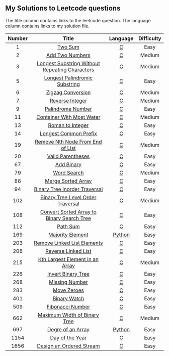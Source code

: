 ## My Solutions to Leetcode questions

The title column contains links to the leetcode question.
The language column contains links to my solution file.


| Number | Title | Language | Difficulty |
| :----: | :---: | :------: | :--------: |
| 1 | [Two Sum](https://leetcode.com/problems/two-sum/) | [C](algorithms/two_sum.c) | Easy |
| 2 | [Add Two Numbers](https://leetcode.com/problems/add-two-numbers/) | [C](algorithms/add_two_numbers.c) | Medium |
| 3 | [Longest Substring Without Repeating Characters](https://leetcode.com/problems/longest-substring-without-repeating-characters/) | [C](algorithms/longest_substring_without_repeating_characters.c) | Medium |
| 5 | [Longest Palindromic Substring](https://leetcode.com/problems/longest-palindromic-substring/) | [C](algorithms/longest_palindromic_substring.c) | Easy |
| 6 | [Zigzag Conversion](https://leetcode.com/problems/zigzag-conversion/) | [C](algorithms/zigzag_conversion.c) | Medium |
| 7 | [Reverse Integer](https://leetcode.com/problems/reverse-integer/) | [C](algorithms/reverse_integer.c) | Medium |
| 9 | [Palindrome Number](https://leetcode.com/problems/palindrome-number/) | [C](algorithms/palindrome_number.c) | Easy |
| 11 | [Container With Most Water](https://leetcode.com/problems/container-with-most-water/) | [C](algorithms/container_with_most_water.c) | Medium |
| 13 | [Roman to Integer](https://leetcode.com/problems/roman-to-integer/) | [C](algorithms/roman_to_integer.c) | Easy |
| 14 | [Longest Common Prefix](https://leetcode.com/problems/longest-common-prefix/) | [C](algorithms/longest_common_prefix.c) | Easy |
| 19 | [Remove Nth Node From End of List](https://leetcode.com/problems/remove-nth-node-from-end-of-list/) | [C](algorithms/remove_nth_node_from_end_of_list.c) | Medium |
| 20 | [Valid Parentheses](https://leetcode.com/problems/valid-parentheses/) | [C](algorithms/valid_parentheses.c) | Easy |
| 67 | [Add Binary](https://leetcode.com/problems/add-binary/) | [C](algorithms/add_binary.c) | Easy |
| 79 | [Word Search](https://leetcode.com/problems/word-search/) | [C](algorithms/word_search.c) | Medium |
| 88 | [Merge Sorted Array](https://leetcode.com/problems/merge-sorted-array/) | [C](algorithms/merge_sorted_array.c) | Easy |
| 94 | [Binary Tree Inorder Traversal](https://leetcode.com/problems/binary-tree-inorder-traversal/) | [C](algorithms/binary_tree_inorder_traversal.c) | Easy |
| 102 | [Binary Tree Level Order Traversal](https://leetcode.com/problems/binary-tree-level-order-traversal/) | [C](algorithms/binary_tree_level_order_traversal.c) | Medium |
| 108 | [Convert Sorted Array to Binary Search Tree](https://leetcode.com/problems/convert-sorted-array-to-binary-search-tree/) | [C](algorithms/convert_sorted_array_to_binary_search_tree.c) | Easy |
| 112 | [Path Sum](https://leetcode.com/problems/path-sum/) | [C](algorithms/path_sum.c) | Easy |
| 169 | [Majority Element](https://leetcode.com/problems/majority-element/) | [Python](algorithms/majority_element.py) | Easy |
| 203 | [Remove Linked List Elements](https://leetcode.com/problems/remove-linked-list-elements/) | [C](algorithms/remove_linked_list_elements.c) | Easy |
| 206 | [Reverse Linked List](https://leetcode.com/problems/reverse-linked-list/) | [C](algorithms/reverse_linked_list.c) | Easy |
| 215 | [Kth Largest Element in an Array](https://leetcode.com/problems/kth-largest-element-in-an-array/) | [C](algorithms/kth_largest_element_in_an_array.c) | Medium |
| 226 | [Invert Binary Tree](https://leetcode.com/problems/invert-binary-tree/) | [C](algorithms/invert_binary_tree.c) | Easy |
| 268 | [Missing Number](https://leetcode.com/problems/missing-number/) | [C](algorithms/missing_number.c) | Easy |
| 283 | [Move Zeroes](https://leetcode.com/problems/move-zeroes/) | [C](algorithms/move_zeroes.c) | Easy |
| 401 | [Binary Watch](https://leetcode.com/problems/binary-watch/) | [C](algorithms/binary_watch.c) | Easy |
| 509 | [Fibonacci Number](https://leetcode.com/problems/fibonacci-number/) | [C](algorithms/fibonacci_number.c) | Easy |
| 662 | [Maximum Width of Binary Tree](https://leetcode.com/problems/maximum-width-of-binary-tree/) | [C](algorithms/maximum_width_of_binary_tree.c) | Medium |
| 697 | [Degre of an Array](https://leetcode.com/problems/degree-of-an-array/) | [Python](algorithms/degree_of_an_array.py) | Easy |
| 1154 | [Day of the Year](https://leetcode.com/problems/day-of-the-year/) | [C](algorithms/day_of_the_year.c) | Easy |
| 1656 | [Design an Ordered Stream](https://leetcode.com/problems/design-an-ordered-stream/) | [C](algorithms/design_an_ordered_stream.c) | Easy |

